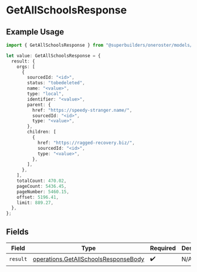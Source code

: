 # GetAllSchoolsResponse

## Example Usage

```typescript
import { GetAllSchoolsResponse } from "@superbuilders/oneroster/models/operations";

let value: GetAllSchoolsResponse = {
  result: {
    orgs: [
      {
        sourcedId: "<id>",
        status: "tobedeleted",
        name: "<value>",
        type: "local",
        identifier: "<value>",
        parent: {
          href: "https://speedy-stranger.name/",
          sourcedId: "<id>",
          type: "<value>",
        },
        children: [
          {
            href: "https://ragged-recovery.biz/",
            sourcedId: "<id>",
            type: "<value>",
          },
        ],
      },
    ],
    totalCount: 470.02,
    pageCount: 5436.45,
    pageNumber: 5460.15,
    offset: 5196.41,
    limit: 889.27,
  },
};
```

## Fields

| Field                                                                                        | Type                                                                                         | Required                                                                                     | Description                                                                                  |
| -------------------------------------------------------------------------------------------- | -------------------------------------------------------------------------------------------- | -------------------------------------------------------------------------------------------- | -------------------------------------------------------------------------------------------- |
| `result`                                                                                     | [operations.GetAllSchoolsResponseBody](../../models/operations/getallschoolsresponsebody.md) | :heavy_check_mark:                                                                           | N/A                                                                                          |